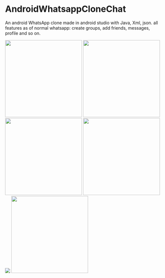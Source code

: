 # AndroidWhatsappCloneChat
An android WhatsApp clone made in android studio with  Java, Xml, json. all features as of normal whatsapp: create groups, add friends, messages, profile and so on.



<img src="https://user-images.githubusercontent.com/55537529/65258177-1a11ad00-db0b-11e9-8a72-958eaf66a936.png" width="250">
<img src="https://user-images.githubusercontent.com/55537529/65258178-1a11ad00-db0b-11e9-97d6-f49a2b3b1e37.png" width="250">
<img src="https://user-images.githubusercontent.com/55537529/65258180-1a11ad00-db0b-11e9-9007-d09f89400859.png" width="250">
<img src="https://user-images.githubusercontent.com/55537529/65258181-1aaa4380-db0b-11e9-8b7a-e73d2a0f67b5.png" width="250">
<img src="https://user-images.githubusercontent.com/55537529/65258183-1aaa4380-db0b-11e9-973e-ad19bcb9796c.png">
<img src="https://user-images.githubusercontent.com/55537529/65258184-1aaa4380-db0b-11e9-9442-94c625585b4d.png" width="250">

